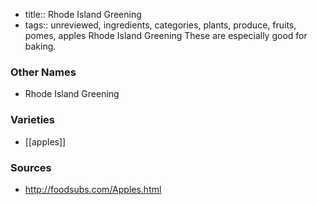 - title:: Rhode Island Greening
- tags:: unreviewed, ingredients, categories, plants, produce, fruits, pomes, apples
Rhode Island Greening These are especially good for baking.

### Other Names

* Rhode Island Greening

### Varieties

* [[apples]]

### Sources
* http://foodsubs.com/Apples.html
